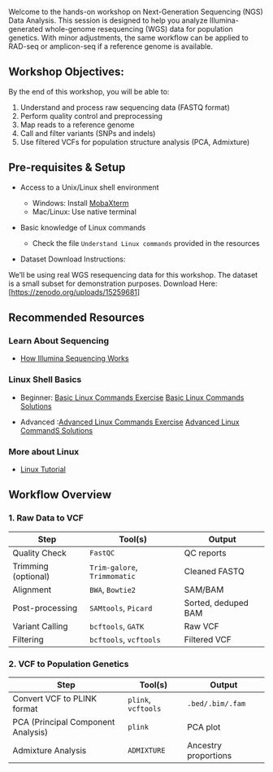 Welcome to the hands-on workshop on Next-Generation Sequencing (NGS) Data Analysis. This session is designed to help you analyze Illumina-generated whole-genome resequencing (WGS) data for population genetics.
With minor adjustments, the same workflow can be applied to RAD-seq or amplicon-seq if a reference genome is available.

## Workshop Objectives: 

By the end of this workshop, you will be able to:

1. Understand and process raw sequencing data (FASTQ format)
2. Perform quality control and preprocessing
3. Map reads to a reference genome
4. Call and filter variants (SNPs and indels)
5. Use filtered VCFs for population structure analysis (PCA, Admixture)


## Pre-requisites & Setup

- Access to a Unix/Linux shell environment
  - Windows: Install [MobaXterm](https://mobaxterm.mobatek.net)
  - Mac/Linux: Use native terminal

- Basic knowledge of Linux commands
  - Check the file `Understand Linux commands` provided in the resources
 
- Dataset Download Instructions:

We’ll be using real WGS resequencing data for this workshop. The dataset is a small subset for demonstration purposes. 
Download Here: [https://zenodo.org/uploads/15259681]

## Recommended Resources

###  Learn About Sequencing

- [How Illumina Sequencing Works](https://www.youtube.com/watch?v=fCd6B5HRaZ8&t=238s)

###  Linux Shell Basics

- Beginner: [Basic Linux Commands Exercise](https://github.com/PoODL-CES/Genomics_learning_workshop/blob/main/Linux_basics.sh)
            [Basic Linux Commands Solutions](https://github.com/PoODL-CES/Genomics_learning_workshop/blob/main/Linux_basics_solutions.sh)

- Advanced :[Advanced Linux Commands Exercise](https://github.com/PoODL-CES/Genomics_learning_workshop/blob/main/Linux_advanced.sh)
            [Advanced Linux CommandS Solutions](https://github.com/PoODLCES/Genomics_learning_workshop/blob/main/Linux_advanced_solutions.sh)


### More about Linux

- [Linux Tutorial](https://ryanstutorials.net/linuxtutorial/navigation.php)


## Workflow Overview

### 1. Raw Data to VCF

| Step | Tool(s) | Output |
|------|---------|--------|
| Quality Check | `FastQC` | QC reports |
| Trimming (optional) | `Trim-galore`, `Trimmomatic` | Cleaned FASTQ |
| Alignment | `BWA`, `Bowtie2` | SAM/BAM |
| Post-processing | `SAMtools`, `Picard` | Sorted, deduped BAM |
| Variant Calling | `bcftools`, `GATK` | Raw VCF |
| Filtering | `bcftools`, `vcftools` | Filtered VCF |

### 2. VCF to Population Genetics

| Step | Tool(s) | Output |
|------|---------|--------|
| Convert VCF to PLINK format | `plink`, `vcftools` | `.bed/.bim/.fam` |
| PCA (Principal Component Analysis) | `plink` | PCA plot |
| Admixture Analysis | `ADMIXTURE` | Ancestry proportions |

